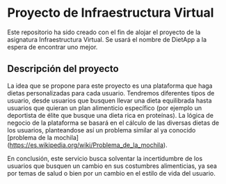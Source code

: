 # Proyecto de Infraestructura Virtual

Este repositorio ha sido creado con el fin de alojar el proyecto de la asignatura Infraestructura Virtual. Se usará el nombre de DietApp a la espera de encontrar uno mejor.

## Descripción del proyecto

La idea que se propone para este proyecto es una plataforma que haga dietas personalizadas para cada usuario. Tendremos diferentes tipos de usuario, desde usuarios que busquen llevar una dieta equilibrada hasta usuarios que quieran un plan alimenticio específico (por ejemplo un deportista de élite que busque una dieta rica en proteínas). La lógica de negocio de la plataforma se basará en el cálculo de las diversas dietas de los usuarios, planteandose así un problema similar al ya conocido [problema de la mochila] (https://es.wikipedia.org/wiki/Problema_de_la_mochila). 

En conclusión, este servicio busca solventar la incertidumbre de los usuarios que busquen un cambio en sus costumbres alimenticias, ya sea por temas de salud o bien por un cambio en el estilo de vida del usuario.
